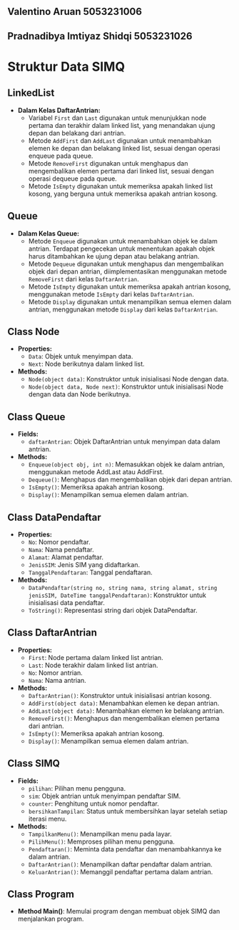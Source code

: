 

## Valentino Aruan 		        5053231006
## Pradnadibya Imtiyaz Shidqi	5053231026

# Struktur Data SIMQ



## LinkedList
- **Dalam Kelas DaftarAntrian:**
  - Variabel `First` dan `Last` digunakan untuk menunjukkan node pertama dan terakhir dalam linked list, yang menandakan ujung depan dan belakang dari antrian.
  - Metode `AddFirst` dan `AddLast` digunakan untuk menambahkan elemen ke depan dan belakang linked list, sesuai dengan operasi enqueue pada queue.
  - Metode `RemoveFirst` digunakan untuk menghapus dan mengembalikan elemen pertama dari linked list, sesuai dengan operasi dequeue pada queue.
  - Metode `IsEmpty` digunakan untuk memeriksa apakah linked list kosong, yang berguna untuk memeriksa apakah antrian kosong.

## Queue
- **Dalam Kelas Queue:**
  - Metode `Enqueue` digunakan untuk menambahkan objek ke dalam antrian. Terdapat pengecekan untuk menentukan apakah objek harus ditambahkan ke ujung depan atau belakang antrian.
  - Metode `Dequeue` digunakan untuk menghapus dan mengembalikan objek dari depan antrian, diimplementasikan menggunakan metode `RemoveFirst` dari kelas `DaftarAntrian`.
  - Metode `IsEmpty` digunakan untuk memeriksa apakah antrian kosong, menggunakan metode `IsEmpty` dari kelas `DaftarAntrian`.
  - Metode `Display` digunakan untuk menampilkan semua elemen dalam antrian, menggunakan metode `Display` dari kelas `DaftarAntrian`.
  
  
## Class Node
- **Properties:**
  - `Data`: Objek untuk menyimpan data.
  - `Next`: Node berikutnya dalam linked list.
- **Methods:**
  - `Node(object data)`: Konstruktor untuk inisialisasi Node dengan data.
  - `Node(object data, Node next)`: Konstruktor untuk inisialisasi Node dengan data dan Node berikutnya.

## Class Queue
- **Fields:**
  - `daftarAntrian`: Objek DaftarAntrian untuk menyimpan data dalam antrian.
- **Methods:**
  - `Enqueue(object obj, int n)`: Memasukkan objek ke dalam antrian, menggunakan metode AddLast atau AddFirst.
  - `Dequeue()`: Menghapus dan mengembalikan objek dari depan antrian.
  - `IsEmpty()`: Memeriksa apakah antrian kosong.
  - `Display()`: Menampilkan semua elemen dalam antrian.

## Class DataPendaftar
- **Properties:**
  - `No`: Nomor pendaftar.
  - `Nama`: Nama pendaftar.
  - `Alamat`: Alamat pendaftar.
  - `JenisSIM`: Jenis SIM yang didaftarkan.
  - `TanggalPendaftaran`: Tanggal pendaftaran.
- **Methods:**
  - `DataPendaftar(string no, string nama, string alamat, string jenisSIM, DateTime tanggalPendaftaran)`: Konstruktor untuk inisialisasi data pendaftar.
  - `ToString()`: Representasi string dari objek DataPendaftar.

## Class DaftarAntrian
- **Properties:**
  - `First`: Node pertama dalam linked list antrian.
  - `Last`: Node terakhir dalam linked list antrian.
  - `No`: Nomor antrian.
  - `Nama`: Nama antrian.
- **Methods:**
  - `DaftarAntrian()`: Konstruktor untuk inisialisasi antrian kosong.
  - `AddFirst(object data)`: Menambahkan elemen ke depan antrian.
  - `AddLast(object data)`: Menambahkan elemen ke belakang antrian.
  - `RemoveFirst()`: Menghapus dan mengembalikan elemen pertama dari antrian.
  - `IsEmpty()`: Memeriksa apakah antrian kosong.
  - `Display()`: Menampilkan semua elemen dalam antrian.

## Class SIMQ
- **Fields:**
  - `pilihan`: Pilihan menu pengguna.
  - `sim`: Objek antrian untuk menyimpan pendaftar SIM.
  - `counter`: Penghitung untuk nomor pendaftar.
  - `bersihkanTampilan`: Status untuk membersihkan layar setelah setiap iterasi menu.
- **Methods:**
  - `TampilkanMenu()`: Menampilkan menu pada layar.
  - `PilihMenu()`: Memproses pilihan menu pengguna.
  - `Pendaftaran()`: Meminta data pendaftar dan menambahkannya ke dalam antrian.
  - `DaftarAntrian()`: Menampilkan daftar pendaftar dalam antrian.
  - `KeluarAntrian()`: Memanggil pendaftar pertama dalam antrian.

## Class Program
- **Method Main()**: Memulai program dengan membuat objek SIMQ dan menjalankan program.
